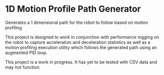 # 1D Motion Profile Path Generator
Generates a 1 dimensional path for the robot to follow based on motion profiling

This project is designed to work in conjunction with performance logging on the robot to capture acceleration and deceleration statistics as well as a motion profiling execution utility which follows the generated path using an augmented PID loop.

This project is a work in progress. It has yet to be tested with CSV data and may not function.
